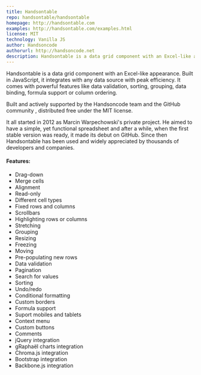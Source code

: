 ```yaml
---
title: Handsontable
repo: handsontable/handsontable
homepage: http://handsontable.com
examples: http://handsontable.com/examples.html
license: MIT
technology: Vanilla JS
author: Handsoncode
authorurl: http://handsoncode.net
description: Handsontable is a data grid component with an Excel-like appearance.
---
```


Handsontable is a data grid component with an Excel-like appearance. Built in JavaScript, it integrates with any data source with peak efficiency. It comes with powerful features like data validation, sorting, grouping, data binding, formula support or column ordering. 

Built and actively supported by the Handsoncode team and the GitHub community , distributed free under the MIT license.

It all started in 2012 as Marcin Warpechowski's  private project. He aimed to have a simple, yet functional spreadsheet and after a while, when the first stable version was ready, it made its debut on GitHub. Since then Handsontable has been used and widely appreciated by thousands of developers and companies.

#### Features:

* Drag-down
* Merge cells
* Alignment
* Read-only
* Different cell types
* Fixed rows and columns
* Scrollbars
* Highlighting rows or columns
* Stretching
* Grouping
* Resizing
* Freezing
* Moving
* Pre-populating new rows
* Data validation
* Pagination
* Search for values
* Sorting
* Undo/redo
* Conditional formatting
* Custom borders
* Formula support
* Suport mobiles and tablets
* Context menu
* Custom buttons
* Comments
* jQuery integration
* gRaphaël charts integration
* Chroma.js integration
* Bootstrap integration
* Backbone.js integration